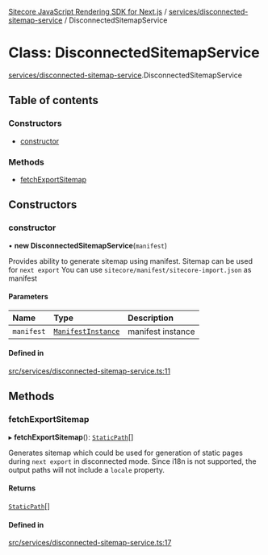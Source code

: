 [Sitecore JavaScript Rendering SDK for Next.js](../README.md) / [services/disconnected-sitemap-service](../modules/services_disconnected_sitemap_service.md) / DisconnectedSitemapService

# Class: DisconnectedSitemapService

[services/disconnected-sitemap-service](../modules/services_disconnected_sitemap_service.md).DisconnectedSitemapService

## Table of contents

### Constructors

- [constructor](services_disconnected_sitemap_service.DisconnectedSitemapService.md#constructor)

### Methods

- [fetchExportSitemap](services_disconnected_sitemap_service.DisconnectedSitemapService.md#fetchexportsitemap)

## Constructors

### constructor

• **new DisconnectedSitemapService**(`manifest`)

Provides ability to generate sitemap using manifest.
Sitemap can be used for `next export`
You can use `sitecore/manifest/sitecore-import.json` as manifest

#### Parameters

| Name | Type | Description |
| :------ | :------ | :------ |
| `manifest` | [`ManifestInstance`](../interfaces/index.ManifestInstance.md) | manifest instance |

#### Defined in

[src/services/disconnected-sitemap-service.ts:11](https://github.com/Sitecore/jss/blob/c1078945/packages/sitecore-jss-nextjs/src/services/disconnected-sitemap-service.ts#L11)

## Methods

### fetchExportSitemap

▸ **fetchExportSitemap**(): [`StaticPath`](../modules/services_graphql_sitemap_service.md#staticpath)[]

Generates sitemap which could be used for generation of static pages during `next export` in disconnected mode.
Since i18n is not supported, the output paths will not include a `locale` property.

#### Returns

[`StaticPath`](../modules/services_graphql_sitemap_service.md#staticpath)[]

#### Defined in

[src/services/disconnected-sitemap-service.ts:17](https://github.com/Sitecore/jss/blob/c1078945/packages/sitecore-jss-nextjs/src/services/disconnected-sitemap-service.ts#L17)
